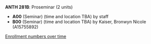 **ANTH 281B**: Proseminar (2 units)

- **A00** (Seminar) (time and location TBA) by staff
- **B00** (Seminar) (time and location TBA) by Kaiser, Bronwyn Nicole (A15755892)

[Enrollment numbers over time](./ANTH281B.tsv)
